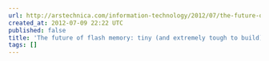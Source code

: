 ```yaml
---
url: http://arstechnica.com/information-technology/2012/07/the-future-of-ssds/
created_at: 2012-07-09 22:22 UTC
published: false
title: 'The future of flash memory: tiny (and extremely tough to build) | Ars Technica'
tags: []
---
```



